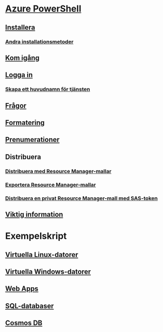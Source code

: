 # [Azure PowerShell](overview.md)
## [Installera](install-azurerm-ps.md)
### [Andra installationsmetoder](other-install.md)
## [Kom igång](get-started-azureps.md)
## [Logga in](authenticate-azureps.md)
### [Skapa ett huvudnamn för tjänsten](create-azure-service-principal-azureps.md)
## [Frågor](queries-azureps.md)
## [Formatering](formatting-output.md)
## [Prenumerationer](manage-subscriptions-azureps.md)
## Distribuera
### [Distribuera med Resource Manager-mallar](https://docs.microsoft.com/azure/azure-resource-manager/resource-group-template-deploy)
### [Exportera Resource Manager-mallar](https://docs.microsoft.com/azure/azure-resource-manager/resource-manager-export-template-powershell)
### [Distribuera en privat Resource Manager-mall med SAS-token](https://docs.microsoft.com/azure/azure-resource-manager/resource-manager-powershell-sas-token)
## [Viktig information](release-notes-azureps.md)

# Exempelskript
## [Virtuella Linux-datorer](https://docs.microsoft.com/azure/virtual-machines/linux/powershell-samples?toc=%2fpowershell%2fmodule%2ftoc.json)
## [Virtuella Windows-datorer](https://docs.microsoft.com/azure/virtual-machines/windows/powershell-samples?toc=%2fpowershell%2fmodule%2ftoc.json)
## [Web Apps](https://docs.microsoft.com/azure/app-service-web/app-service-powershell-samples?toc=%2fpowershell%2fmodule%2ftoc.json)
## [SQL-databaser](https://docs.microsoft.com/azure/sql-database/sql-database-powershell-samples?toc=%2fpowershell%2fmodule%2ftoc.json)
## [Cosmos DB](https://docs.microsoft.com/azure/cosmos-db/powershell-samples?toc=%2fpowershell%2fmodules%2ftoc.json)
